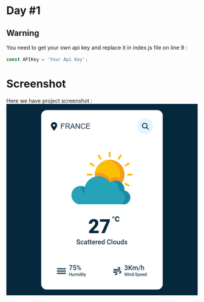 # Day #1

## Warning
You need to get your own api key and replace it in index.js file on line 9 :

```javascript
const APIKey = 'Your Api Key';
```

# Screenshot
Here we have project screenshot :
![screenshot](screenshot.jpg)
